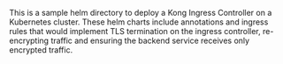 This is a sample helm directory to deploy a Kong Ingress Controller on a Kubernetes cluster. These helm charts include annotations and ingress rules that would implement TLS termination on the ingress controller, re-encrypting traffic and ensuring the backend service receives only encrypted traffic.
